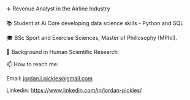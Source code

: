 :airplane: Revenue Analyst in the Airline Industry

:books: Student at Ai Core developing data science skills - Python and SQL

:mortar_board: BSc Sport and Exercise Sciences, Master of Phillosophy (MPhil).

:microscope: Background in Human Scientific Research

:mailbox: How to reach me: 

Email: jordan.l.pickles@gmail.com 

Linkedin: https://www.linkedin.com/in/jordan-pickles/



<!--
**JordanPickles/JordanPickles** is a ✨ _special_ ✨ repository because its `README.md` (this file) appears on your GitHub profile.

Here are some ideas to get you started:

- 🔭 I’m currently working on ...
- 🌱 I’m currently learning ...
- 👯 I’m looking to collaborate on ...
- 🤔 I’m looking for help with ...
- 💬 Ask me about ...
- 📫 How to reach me: ...
- 😄 Pronouns: ...
- ⚡ Fun fact: ...
-->
